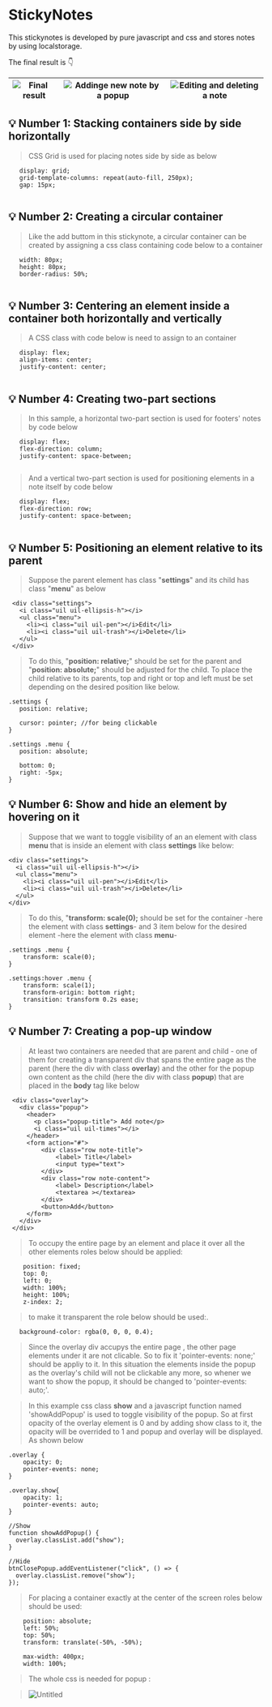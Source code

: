 # **StickyNotes**

This stickynotes is developed by pure javascript and css and stores notes by using localstorage.

The final result is 👇

|![Final result](https://user-images.githubusercontent.com/45565026/196662812-8887390b-4efc-4656-81ad-3d3c8b4b1cce.png)| ![Addinge new note by a popup](https://user-images.githubusercontent.com/45565026/196663112-54491bc5-2f06-4c3e-b2e0-afee36a5f4c1.png)|![Editing and deleting a note](https://user-images.githubusercontent.com/45565026/196663206-54463a95-1dc6-4204-b0a5-4b1059a8b495.png)
|--|--|--|




## 💡 Number 1: Stacking containers side by side horizontally
 > CSS Grid is used for placing notes side by side as below
 
 ```
    display: grid;
    grid-template-columns: repeat(auto-fill, 250px);
    gap: 15px;
    
```
## 💡 Number 2: Creating a circular container
 > Like the add buttom in this stickynote, a circular container can be created by assigning a css class containing code below to a container
 
 ```
    width: 80px;
    height: 80px;
    border-radius: 50%;
    
```
## 💡 Number 3: Centering an element inside a container both horizontally and vertically
 > A CSS class with code below is need to assign to an container
 
 ```
    display: flex;
    align-items: center;
    justify-content: center;
    
```
## 💡 Number 4: Creating two-part sections
 > In this sample, a horizontal two-part section is used for footers' notes by code below
 
 ```
    display: flex;
    flex-direction: column;
    justify-content: space-between;
    
```

 > And a vertical two-part section is used for positioning elements in a note itself by code below
 
 ```
    display: flex;
    flex-direction: row;
    justify-content: space-between;
    
```
## 💡 Number 5: Positioning an element relative to its parent
 > Suppose the parent element has class "**settings**" and its child has class "**menu**" as below
 ```
  <div class="settings">
    <i class="uil uil-ellipsis-h"></i>
    <ul class="menu">
      <li><i class="uil uil-pen"></i>Edit</li>
      <li><i class="uil uil-trash"></i>Delete</li>
    </ul>
  </div>
 ```
 
 > To do this, "**position: relative;**" should be set for the parent and "**position: absolute;**" should be adjusted for the child. To place the child relative to its parents, top and right or top and left must be set depending on the desired position like below.
 
 ```
 .settings {
    position: relative;
    
    cursor: pointer; //for being clickable
}

.settings .menu {
    position: absolute;
    
    bottom: 0;
    right: -5px;
}

 ```
 
 ## 💡 Number 6: Show and hide an element by hovering on it
 > Suppose that we want to toggle visibility of an an element with class **menu** that is inside an element with class **settings** like below:
  ```
 <div class="settings">
    <i class="uil uil-ellipsis-h"></i>
    <ul class="menu">
      <li><i class="uil uil-pen"></i>Edit</li>
      <li><i class="uil uil-trash"></i>Delete</li>
    </ul>
  </div>
  ```
 > To do this, "**transform: scale(0);** should be set for the container -here the element with class **settings**- and 3 item below for the desired element -here the element with class **menu**-

```
.settings .menu {
    transform: scale(0);
}

.settings:hover .menu {
    transform: scale(1);
    transform-origin: bottom right;
    transition: transform 0.2s ease;
}

```
## 💡 Number 7: Creating a pop-up window
 > At least two containers are needed that are parent and child - one of them for creating a transparent div that spans the entire page as the parent (here the div with class **overlay**) and the other for the popup own content as the child (here the div with class **popup**) that are placed in the **body** tag  like below
 
```
 <div class="overlay">
   <div class="popup">
     <header>
       <p class="popup-title"> Add note</p>
       <i class="uil uil-times"></i>
     </header>
     <form action="#">
         <div class="row note-title">
             <label> Title</label>
             <input type="text">
         </div>
         <div class="row note-content">
             <label> Description</label>
             <textarea ></textarea>
         </div>
         <button>Add</button>
     </form>
   </div>
 </div>

```
> To occupy the entire page by an element and place it over all the other elements roles below should be applied:
```
    position: fixed;
    top: 0;
    left: 0;
    width: 100%;
    height: 100%;
    z-index: 2;
```
> to make it transparent the role below should be used:.

 ```
    background-color: rgba(0, 0, 0, 0.4);
 ```

> Since the overlay div accupys the entire page , the other page elements under it are not clicable. So to fix it 'pointer-events: none;' should be appliy to it. In this situation the elements inside the popup as the overlay's child will not be clickable any more, so whener we want to show the popup, it should be changed to 'pointer-events: auto;'.

> In this example css class **show** and a javascript function named 'showAddPopup' is used to toggle visibility of the popup. So at first opacity of the overlay element is 0 and by adding show class to it, the opacity will be overrided to 1 and popup and overlay will be displayed. As shown below

```
.overlay {
    opacity: 0;
    pointer-events: none;
}

.overlay.show{
    opacity: 1;
    pointer-events: auto;
}
```

```
//Show
function showAddPopup() {
  overlay.classList.add("show");
}

//Hide
btnClosePopup.addEventListener("click", () => {
  overlay.classList.remove("show");
});

```

> For placing a container exactly at the center of the screen roles below should be used:

```
    position: absolute;
    left: 50%;
    top: 50%;
    transform: translate(-50%, -50%);

    max-width: 400px;
    width: 100%;
```

> The whole css is needed for popup :

> ![Untitled](https://user-images.githubusercontent.com/45565026/196661284-5ec63e03-0262-45d1-8e77-69218df3b4bc.png)
